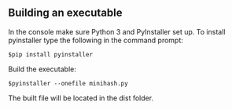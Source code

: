 Building an executable
---------------

In the console make sure Python 3 and PyInstaller set up. To install pyinstaller type the following in the command prompt:

    $pip install pyinstaller
	
Build the executable:
	
	$pyinstaller --onefile minihash.py

The built file will be located in the dist folder.